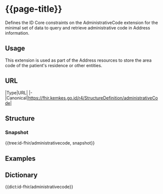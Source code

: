 # {{page-title}}
Defines the ID Core constraints on the AdministrativeCode extension for the minimal set of data to query and retrieve administrative code in Address information.

## Usage
This extension is used as part of the Address resources to store the area code of the patient's residence or other entities.

## URL
|Type|URL|
|-
|Canonical|https://fhir.kemkes.go.id/r4/StructureDefinition/administrativeCode|

## Structure
### Snapshot
<div>
{{tree:id-fhir/administrativecode, snapshot}}
</div>

## Examples

## Dictionary
{{dict:id-fhir/administrativecode}} 
